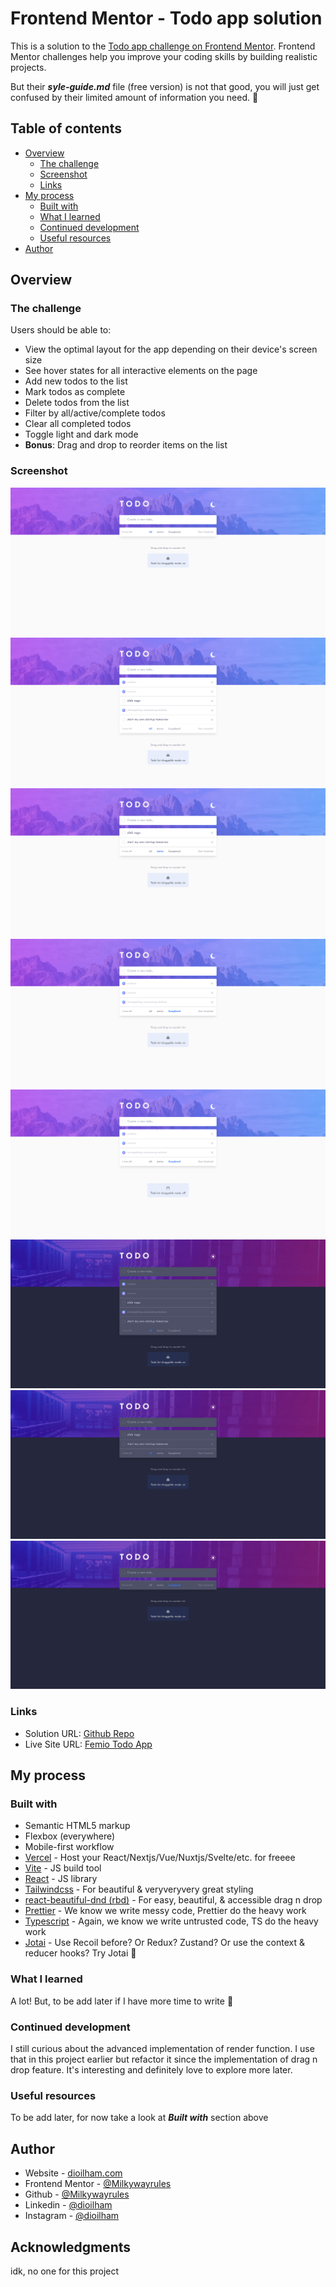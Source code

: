 # Frontend Mentor - Todo app solution

This is a solution to the [Todo app challenge on Frontend Mentor](https://www.frontendmentor.io/challenges/todo-app-Su1_KokOW). Frontend Mentor challenges help you improve your coding skills by building realistic projects.

But their **_syle-guide.md_** file (free version) is not that good, you will just get confused by their limited amount of information you need. 🤣

## Table of contents

- [Overview](#overview)
  - [The challenge](#the-challenge)
  - [Screenshot](#screenshot)
  - [Links](#links)
- [My process](#my-process)
  - [Built with](#built-with)
  - [What I learned](#what-i-learned)
  - [Continued development](#continued-development)
  - [Useful resources](#useful-resources)
- [Author](#author)

## Overview

### The challenge

Users should be able to:

- View the optimal layout for the app depending on their device's screen size
- See hover states for all interactive elements on the page
- Add new todos to the list
- Mark todos as complete
- Delete todos from the list
- Filter by all/active/complete todos
- Clear all completed todos
- Toggle light and dark mode
- **Bonus**: Drag and drop to reorder items on the list

### Screenshot

![Pic 1](./.submission/screenshots/1.png)
![Pic 2](./.submission/screenshots/2.png)
![Pic 3](./.submission/screenshots/3.png)
![Pic 4](./.submission/screenshots/4.png)
![Pic 5](./.submission/screenshots/5.png)
![Pic 6](./.submission/screenshots/6.png)
![Pic 7](./.submission/screenshots/7.png)
![Pic 8](./.submission/screenshots/8.png)

### Links

- Solution URL: [Github Repo](https://github.com/Milkywayrules/femio-todo-app)
- Live Site URL: [Femio Todo App](https://femio-todo-app.vercel.app/)

## My process

### Built with

- Semantic HTML5 markup
- Flexbox (everywhere)
- Mobile-first workflow
- [Vercel](https://vercel.com/) - Host your React/Nextjs/Vue/Nuxtjs/Svelte/etc. for freeee
- [Vite](https://vitejs.dev/) - JS build tool
- [React](https://reactjs.org/) - JS library
- [Tailwindcss](https://tailwindcss.com/) - For beautiful & veryveryvery great styling
- [react-beautiful-dnd (rbd)](https://github.com/atlassian/react-beautiful-dnd) - For easy, beautiful, & accessible drag n drop
- [Prettier](https://prettier.io/) - We know we write messy code, Prettier do the heavy work
- [Typescript](https://www.typescriptlang.org/) - Again, we know we write untrusted code, TS do the heavy work
- [Jotai](https://jotai.org/docs/basics/comparison) - Use Recoil before? Or Redux? Zustand? Or use the context & reducer hooks? Try Jotai 🎉

### What I learned

A lot! But, to be add later if I have more time to write 🚀

### Continued development

I still curious about the advanced implementation of render function. I use that in this project earlier but refactor it since the implementation of drag n drop feature. It's interesting and definitely love to explore more later.

### Useful resources

To be add later, for now take a look at **_Built with_** section above

## Author

- Website - [dioilham.com](https://dioilham.com)
- Frontend Mentor - [@Milkywayrules](https://www.frontendmentor.io/profile/Milkywayrules)
- Github - [@Milkywayrules](https://github.com/milkywayrules)
- Linkedin - [@dioilham](https://www.linkedin.com/in/dioilham/)
- Instagram - [@dioilham](https://www.instagram.com/dioilham)

## Acknowledgments

idk, no one for this project
